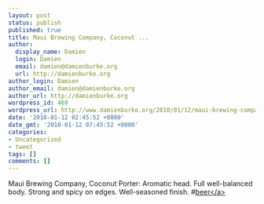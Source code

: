```yaml
---
layout: post
status: publish
published: true
title: Maui Brewing Company, Coconut ...
author:
  display_name: Damien
  login: Damien
  email: damien@damienburke.org
  url: http://damienburke.org
author_login: Damien
author_email: damien@damienburke.org
author_url: http://damienburke.org
wordpress_id: 469
wordpress_url: http://www.damienburke.org/2010/01/12/maui-brewing-company-coconut/
date: '2010-01-12 02:45:52 +0000'
date_gmt: '2010-01-12 07:45:52 +0000'
categories:
- Uncategorized
- tweet
tags: []
comments: []
---
```

<p>Maui Brewing Company, Coconut Porter: Aromatic head. Full well-balanced body. Strong and spicy on edges. Well-seasoned finish. #<a href="http:&#47;&#47;search.twitter.com&#47;search?q=%23beer" class="aktt_hashtag">beer<&#47;a></p>

